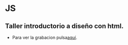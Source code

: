 # JS
## Taller introductorio a diseño con html.

- Para ver la grabacion pulsa[aquí](https://drive.google.com/file/d/1kbgvIsJsCTaUnK19je5yBYBTuX7jk02y/view?usp=sharing).